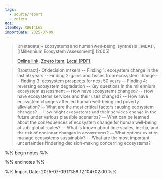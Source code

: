```yaml
---
tags:
  - source/report
  - zotero
doi: 
itemKey: XDGI4L65
importDate: 2025-07-09
---
```

>[!metadata]+
> Ecosystems and human well-being: synthesis
> [[MEA]], 
> [[Millennium Ecosystem Assessment]] (2005)
> 
> [Online link](), [Zotero Item](zotero://select/library/items/XDGI4L65), [Local (PDF)](file://C:/Users/aburg/Documents/references/zotero/storage/VK77KILN/MillenniumEcosystemAssessment2005_Ecosystemshuman.pdf), 

>[!abstract]-
>Of decision makers -- Finding 1: ecosystem change in the last 50 years -- Finding 2: gains and losses from ecosystem change -- Finding 3: ecosystem prospects for next 50 years -- Finding 4: reversing ecosystem degradation -- Key questions in the millennium ecosystem assessment -- How have ecosystems changed? -- How have ecosystems services and their uses changed? -- How have ecosystem changes affected human well-being and poverty alleviation? -- What are the most critical factors causing ecosystem changes? -- How might ecosystems and their services change in the future under various plausible scenarios? -- What can be learned about the consequences of ecosystem change for human well-being at sub-global scales? -- What is known about time scales, inertia, and the risk of nonlinear changes in ecosystems? -- What options exist to manage ecosystems sustainably? -- What are the most important uncertainties hindering decision-making concerning ecosystems?

%% begin notes %%

%% end notes %%

%% Import Date: 2025-07-09T11:58:12.104+02:00 %%
